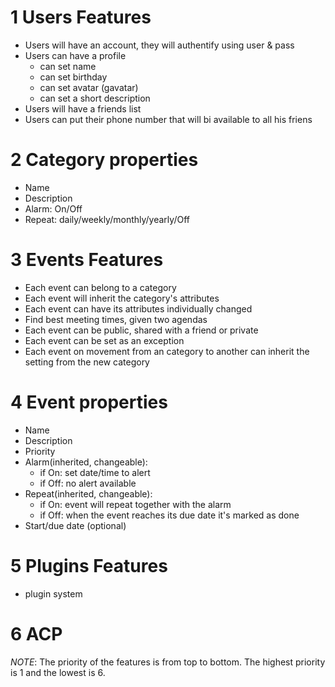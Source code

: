 1 Users Features
===============================
* Users will have an account, they will authentify using user & pass
* Users can have a profile
	* can set name
	* can set birthday
	* can set avatar (gavatar)
	* can set a short description
* Users will have a friends list
* Users can put their phone number that will bi available to all his friens    

2 Category properties
===============================
* Name
* Description
* Alarm: On/Off
* Repeat: daily/weekly/monthly/yearly/Off

3 Events Features
===============================
* Each event can belong to a category
* Each event will inherit the category's attributes
* Each event can have its attributes individually changed
* Find best meeting times, given two agendas
* Each event can be public, shared with a friend or private
* Each event can be set as an exception
* Each event on movement from an category to another can inherit the setting from the new category

4 Event properties
===============================
* Name
* Description
* Priority
* Alarm(inherited, changeable): 
    * if On: set date/time to alert
    * if Off: no alert available
* Repeat(inherited, changeable):
    * if On: event will repeat together with the alarm 
    * if Off: when the event reaches its due date it's marked as done
* Start/due date (optional)

5 Plugins Features
===============================
* plugin system

6 ACP
===============================

*NOTE*: The priority of the features is from top to bottom. The highest priority is 1 and the lowest is 6. 

